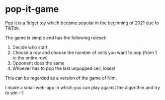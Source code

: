 # pop-it-game

[Pop it](https://en.wikipedia.org/wiki/Pop_it_(toy)) is a fidget toy which became popular in the beginning of 2021 due to TikTok.

The game is simple and has the following ruleset:

<ol>
  <li> Decide who start </li>
  <li> Choose a row and choose the number of cells you want to pop (from 1 to the entire row) </li>
  <li> Opponent does the same </li>
  <li> Whoever has to pop the last unpopped cell, loses! </li>
</ol>

This can be regarded as a version of the game of Nim.

I made a small web-app in which you can play against the algorithm and try to win :-)
